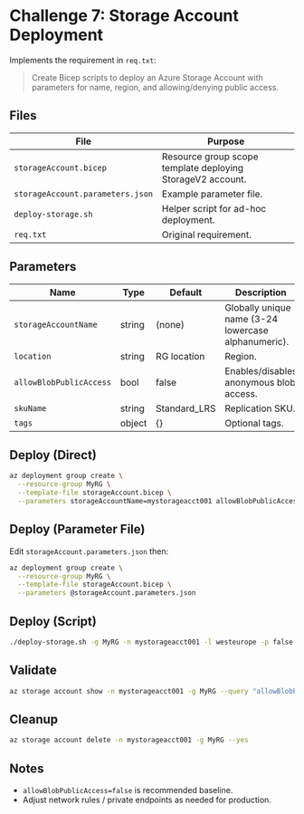 # Challenge 7: Storage Account Deployment

Implements the requirement in `req.txt`:

> Create Bicep scripts to deploy an Azure Storage Account with parameters for name, region, and allowing/denying public access.

## Files

| File | Purpose |
|------|---------|
| `storageAccount.bicep` | Resource group scope template deploying StorageV2 account. |
| `storageAccount.parameters.json` | Example parameter file. |
| `deploy-storage.sh` | Helper script for ad-hoc deployment. |
| `req.txt` | Original requirement. |

## Parameters

| Name | Type | Default | Description |
|------|------|---------|-------------|
| `storageAccountName` | string | (none) | Globally unique name (3-24 lowercase alphanumeric). |
| `location` | string | RG location | Region. |
| `allowBlobPublicAccess` | bool | false | Enables/disables anonymous blob access. |
| `skuName` | string | Standard_LRS | Replication SKU. |
| `tags` | object | {} | Optional tags. |

## Deploy (Direct)

```bash
az deployment group create \
  --resource-group MyRG \
  --template-file storageAccount.bicep \
  --parameters storageAccountName=mystorageacct001 allowBlobPublicAccess=false
```

## Deploy (Parameter File)

Edit `storageAccount.parameters.json` then:

```bash
az deployment group create \
  --resource-group MyRG \
  --template-file storageAccount.bicep \
  --parameters @storageAccount.parameters.json
```

## Deploy (Script)

```bash
./deploy-storage.sh -g MyRG -n mystorageacct001 -l westeurope -p false -s Standard_LRS -t env=dev;owner=me
```

## Validate

```bash
az storage account show -n mystorageacct001 -g MyRG --query "allowBlobPublicAccess"
```

## Cleanup

```bash
az storage account delete -n mystorageacct001 -g MyRG --yes
```

## Notes

* `allowBlobPublicAccess=false` is recommended baseline.
* Adjust network rules / private endpoints as needed for production.
